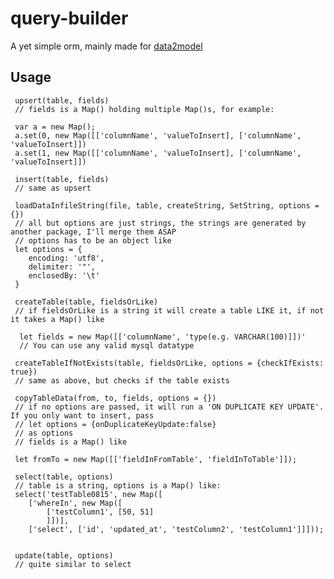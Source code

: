 # query-builder
A yet simple orm, mainly made for [data2model](https://github.com/baao/data2model)

## Usage

     upsert(table, fields)
     // fields is a Map() holding multiple Map()s, for example:
     
     var a = new Map();
     a.set(0, new Map([['columnName', 'valueToInsert], ['columnName', 'valueToInsert]])
     a.set(1, new Map([['columnName', 'valueToInsert], ['columnName', 'valueToInsert]])
     
     insert(table, fields)
     // same as upsert
     
     loadDataInfileString(file, table, createString, SetString, options = {})
     // all but options are just strings, the strings are generated by another package, I'll merge them ASAP
     // options has to be an object like
     let options = {
        encoding: 'utf8',
        delimiter: '"',
        enclosedBy: '\t'
     }
     
     createTable(table, fieldsOrLike)
     // if fieldsOrLike is a string it will create a table LIKE it, if not it takes a Map() like
      
      let fields = new Map([['columnName', 'type(e.g. VARCHAR(100)]])'
      // You can use any valid mysql datatype
     
     createTableIfNotExists(table, fieldsOrLike, options = {checkIfExists: true})
     // same as above, but checks if the table exists
     
     copyTableData(from, to, fields, options = {})
     // if no options are passed, it will run a 'ON DUPLICATE KEY UPDATE'. If you only want to insert, pass 
     // let options = {onDuplicateKeyUpdate:false} 
     // as options
     // fields is a Map() like 
     
     let fromTo = new Map([['fieldInFromTable', 'fieldInToTable']]);
     
     select(table, options)
     // table is a string, options is a Map() like:
     select('testTable0815', new Map([
        ['whereIn', new Map([
            ['testColumn1', [50, 51]
            ]])],
        ['select', ['id', 'updated_at', 'testColumn2', 'testColumn1']]]));
        
        
     update(table, options)
     // quite similar to select